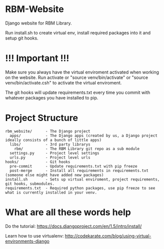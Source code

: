 RBM-Website
===========
Django website for RBM Library. 

Run install.sh to create virtual env, install required packages into it and setup git hooks. 

!!! Important !!!
===========
Make sure you always have the virtual enviroment activated when working on the website.
Run activate or "source venv/bin/activate" or "source venv/bin/activate.csh" to activate the virtual enviroment.

The git hooks will update requirements.txt every time you commit with whatever packages you have installed to pip.  

Project Structure 
===========
```
rbm_website/      - The Django project
  apps/           - The Django apps (created by us, a Django project ideally consists of a bunch of little apps)
  libs/           - 3rd party librarys
    rbm/          - The RBM Library git repo as a sub module 
  settings.py     - Project level settings
  urls.py         - Project level urls
hooks/            - Git hooks
  pre-commit      - Update requirements.txt with pip freeze
  post-merge      - Install all requirements in requirements.txt (someone else might have added new packages)
install.sh        - Sets up virtual enviroment, project requirements, git hooks, submodules.
requirements.txt  - Required python packages, use pip freeze to see what is currently installed in your venv. 
```

What are all these words help
===========
Do the tutorial: https://docs.djangoproject.com/en/1.5/intro/install/

Learn how to use virtualenv: http://codekarate.com/blog/using-virtual-environments-django


